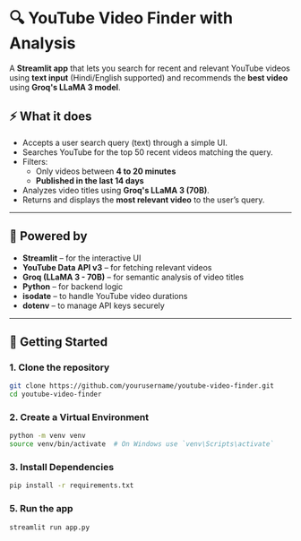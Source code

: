 # 🔍 YouTube Video Finder with Analysis

A **Streamlit app** that lets you search for recent and relevant YouTube videos using **text input** (Hindi/English supported) and recommends the **best video** using **Groq's LLaMA 3 model**.

## ⚡ What it does

- Accepts a user search query (text) through a simple UI.
- Searches YouTube for the top 50 recent videos matching the query.
- Filters:
  - Only videos between **4 to 20 minutes**
  - **Published in the last 14 days**
- Analyzes video titles using **Groq's LLaMA 3 (70B)**.
- Returns and displays the **most relevant video** to the user’s query.

---

## 🧠 Powered by

- **Streamlit** – for the interactive UI
- **YouTube Data API v3** – for fetching relevant videos
- **Groq (LLaMA 3 - 70B)** – for semantic analysis of video titles
- **Python** – for backend logic
- **isodate** – to handle YouTube video durations
- **dotenv** – to manage API keys securely

---

## 🚀 Getting Started

### 1. Clone the repository

```bash
git clone https://github.com/yourusername/youtube-video-finder.git
cd youtube-video-finder
```

### 2. Create a Virtual Environment
```bash
python -m venv venv
source venv/bin/activate  # On Windows use `venv\Scripts\activate`
```

### 3. Install Dependencies
```bash
pip install -r requirements.txt
```

### 5. Run the app
```bash
streamlit run app.py
```


